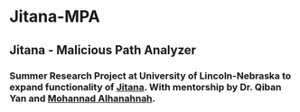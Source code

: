 # Jitana-MPA
## Jitana - Malicious Path Analyzer

### **Summer Research Project at University of Lincoln-Nebraska to expand functionality of [Jitana](https://github.com/ytsutano/jitana/tree/master).  With mentorship by Dr. Qiban Yan and [Mohannad Alhanahnah](https://github.com/mhammad2).**

